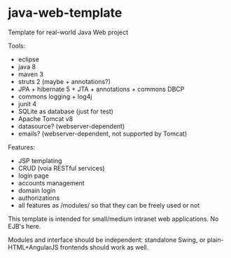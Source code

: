 # java-web-template
Template for real-world Java Web project

Tools:
* eclipse
* java 8
* maven 3
* struts 2 (maybe + annotations?)
* JPA + hibernate 5 + JTA + annotations + commons DBCP
* commons logging + log4j
* junit 4
* SQLite as database (just for test)
* Apache Tomcat v8
* datasource? (webserver-dependent)
* emails? (webserver-dependent, not supported by Tomcat)

Features:
* JSP templating
* CRUD (voia RESTful services)
* login page
* accounts management
* domain login
* authorizations
* all features as /modules/ so that they can be freely used or not

This template is intended for small/medium intranet web applications. No EJB's here.

Modules and interface should be independent: standalone Swing, or plain-HTML+AngularJS frontends should work as well.